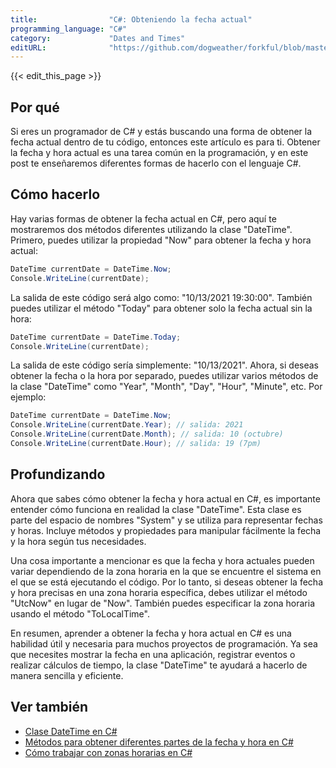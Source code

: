 ```yaml
---
title:                "C#: Obteniendo la fecha actual"
programming_language: "C#"
category:             "Dates and Times"
editURL:              "https://github.com/dogweather/forkful/blob/master/content/es/c-sharp/getting-the-current-date.md"
---
```


{{< edit_this_page >}}

## Por qué
Si eres un programador de C# y estás buscando una forma de obtener la fecha actual dentro de tu código, entonces este artículo es para ti. Obtener la fecha y hora actual es una tarea común en la programación, y en este post te enseñaremos diferentes formas de hacerlo con el lenguaje C#.

## Cómo hacerlo
Hay varias formas de obtener la fecha actual en C#, pero aquí te mostraremos dos métodos diferentes utilizando la clase "DateTime". Primero, puedes utilizar la propiedad "Now" para obtener la fecha y hora actual:

```C#
DateTime currentDate = DateTime.Now;
Console.WriteLine(currentDate);
```

La salida de este código será algo como: "10/13/2021 19:30:00". También puedes utilizar el método "Today" para obtener solo la fecha actual sin la hora:

```C#
DateTime currentDate = DateTime.Today;
Console.WriteLine(currentDate);
```

La salida de este código sería simplemente: "10/13/2021". Ahora, si deseas obtener la fecha o la hora por separado, puedes utilizar varios métodos de la clase "DateTime" como "Year", "Month", "Day", "Hour", "Minute", etc. Por ejemplo:

```C#
DateTime currentDate = DateTime.Now;
Console.WriteLine(currentDate.Year); // salida: 2021
Console.WriteLine(currentDate.Month); // salida: 10 (octubre)
Console.WriteLine(currentDate.Hour); // salida: 19 (7pm)
```

## Profundizando
Ahora que sabes cómo obtener la fecha y hora actual en C#, es importante entender cómo funciona en realidad la clase "DateTime". Esta clase es parte del espacio de nombres "System" y se utiliza para representar fechas y horas. Incluye métodos y propiedades para manipular fácilmente la fecha y la hora según tus necesidades.

Una cosa importante a mencionar es que la fecha y hora actuales pueden variar dependiendo de la zona horaria en la que se encuentre el sistema en el que se está ejecutando el código. Por lo tanto, si deseas obtener la fecha y hora precisas en una zona horaria específica, debes utilizar el método "UtcNow" en lugar de "Now". También puedes especificar la zona horaria usando el método "ToLocalTime".

En resumen, aprender a obtener la fecha y hora actual en C# es una habilidad útil y necesaria para muchos proyectos de programación. Ya sea que necesites mostrar la fecha en una aplicación, registrar eventos o realizar cálculos de tiempo, la clase "DateTime" te ayudará a hacerlo de manera sencilla y eficiente.

## Ver también
- [Clase DateTime en C#](https://docs.microsoft.com/en-us/dotnet/api/system.datetime?view=net-5.0)
- [Métodos para obtener diferentes partes de la fecha y hora en C#](https://www.c-sharpcorner.com/article/how-to-get-current-date-time-in-c-sharp/)
- [Cómo trabajar con zonas horarias en C#](https://docs.microsoft.com/en-us/dotnet/api/system.datetime.tolocaltime?view=net-5.0)